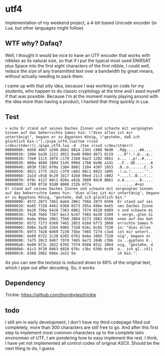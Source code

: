 # utf4
Implementation of my weekend project, a 4-bit based Unicode encoder (in Lua, but other languages might follow)

## WTF why? Dafaq?

Well, I thought it would be nice to have an UTF encoder that works with nibbles as its natural size, so that if I put the typical most used ENIRSAT plus Space into the first eight characters of the first nibble, I could well, reduce the size of any transmitted text over a bandwidth by great means, without actually needing to pack them. 

I came up with that silly idea, because I was working on code for my students, who happen to do classic cryptology at the time and I ased myself if that was possible. Because I'm at the moment mainly playing around with the idea more than having a product, I hacked that thing quickly in Lua.

## Test

```
> echo Er stand auf seines Daches Zinnen und schaute mit vergnügten Sinnen auf das beherrschte Samos hin: \"dies alles ist mir untertänig\", begann er zu Ägyptens König, \"gestehe, daß ich glücklich bin.\"|./pipe_utf4.lua|tee >(xxd >/dev/stderr)|./pipe_utf4.lua -d  |tee >(xxd >/dev/stderr)   
00000000: 8d50 4067 a200 d6b1 0014 2341 c008 96d0  .P@g......#A....
00000010: 1004 ba30 2221 d021 0a40 090d d671 0119  ...0"!.!.@...q..
00000020: 73e0 11c5 20fb c170 21b0 0a23 1202 d6b1  s... ..p!..#....
00000030: 000a 4680 100d 5145 090d 17b0 0a96 a141  ..F...QE.......A
00000040: d030 f202 6f0a 1304 8681 1104 4307 1953  .0..o.......C..S
00000050: d021 1775 cb21 c3f0 c602 08c1 6022 1005  .!.u.!......`"..
00000060: 2a1d c018 0c29 1b17 42b0 09ed 21c3 c002  *....)..B...!...
00000070: 6f0c 4117 0dc1 020a e61b 3009 0dc0 80b1  o.A.......0.....
00000080: 1f09 0f18 93d0 0008 232b 6f7a            ........#+oz
Er stand auf seines Daches Zinnen und schaute mit vergnügten Sinnen auf das beherrschte Samos hin: "dies alles ist mir untertänig", begann er zu Ägyptens König, "gestehe, daß ich glücklich bin."
00000000: 4572 2073 7461 6e64 2061 7566 2073 6569  Er stand auf sei
00000010: 6e65 7320 4461 6368 6573 205a 696e 6e65  nes Daches Zinne
00000020: 6e20 756e 6420 7363 6861 7574 6520 6d69  n und schaute mi
00000030: 7420 7665 7267 6ec3 bc67 7465 6e20 5369  t vergn..gten Si
00000040: 6e6e 656e 2061 7566 2064 6173 2062 6568  nnen auf das beh
00000050: 6572 7273 6368 7465 2053 616d 6f73 2068  errschte Samos h
00000060: 696e 3a20 2264 6965 7320 616c 6c65 7320  in: "dies alles 
00000070: 6973 7420 6d69 7220 756e 7465 7274 c3a4  ist mir untert..
00000080: 6e69 6722 2c20 6265 6761 6e6e 2065 7220  nig", begann er 
00000090: 7a75 20c3 8467 7970 7465 6e73 204b c3b6  zu ..gyptens K..
000000a0: 6e69 672c 2022 6765 7374 6568 652c 2064  nig, "gestehe, d
000000b0: 61c3 9f20 6963 6820 676c c3bc 636b 6c69  a.. ich gl..ckli
000000c0: 6368 2062 696e 2e22 0a                   ch bin.".
```

As you can see the textsize is reduced down to 69% of the original text, which I pipe out after decoding. So, it works

## Dependency

Trickle: https://github.com/bjornbytes/trickle

## todo

I still am in early development, I don't have my third codepage filled out completely, more than 300 characters are still free to go. And after this first step to implement most common characters up to the complete latin environmen of UTF, I am pondering how to easy implement the rest. I think, I have yet not implemented all control codes of original ASCII. Should be the next thing to do, I guess.

